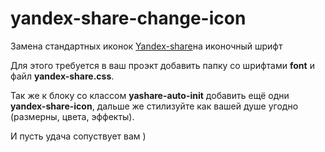 yandex-share-change-icon
========================

Замена стандартных иконок [Yandex-share](http://api.yandex.ru/share/)на иконочный шрифт

Для этого требуется в ваш проэкт добавить папку со шрифтами **font** и файл **yandex-share.css**.

Так же к блоку со классом **yashare-auto-init** добавить ещё одни **yandex-share-icon**, дальше же стилизуйте как вашей душе угодно (размерны, цвета, эффекты).

И пусть удача сопуствует вам )
